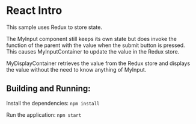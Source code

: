 React Intro
===========

This sample uses Redux to store state.

The MyInput component still keeps its own state but does invoke the function of
the parent with the value when the submit button is pressed.  This causes
MyInputContainer to update the value in the Redux store.

MyDisplayContainer retrieves the value from the Redux store and displays the value
without the need to know anything of MyInput.

Building and Running:
---------------------
Install the dependencies:
  `npm install`

Run the application:
  `npm start`  

